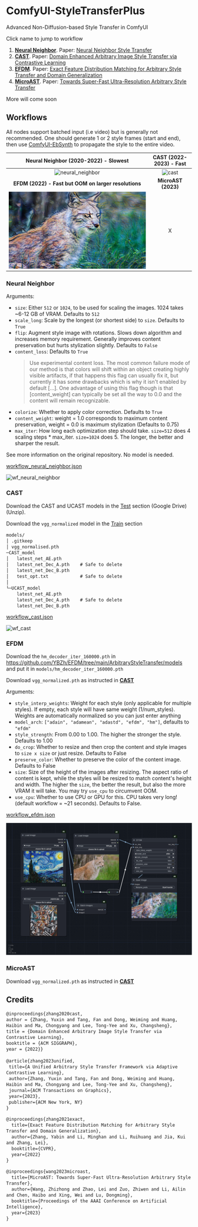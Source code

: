 # ComfyUI-StyleTransferPlus
Advanced Non-Diffusion-based Style Transfer in ComfyUI

Click name to jump to workflow

1. [**Neural Neighbor**](#neural-neighbor). Paper: [Neural Neighbor Style Transfer](https://github.com/nkolkin13/NeuralNeighborStyleTransfer) 
2. [**CAST**](#cast). Paper: [Domain Enhanced Arbitrary Image Style Transfer via Contrastive Learning](https://github.com/zyxElsa/CAST_pytorch)
3. [**EFDM**](#efdm). Paper: [Exact Feature Distribution Matching for Arbitrary Style Transfer and Domain Generalization](https://github.com/YBZh/EFDM)
4. [**MicroAST**](#microast). Paper: [Towards Super-Fast Ultra-Resolution Arbitrary Style Transfer](https://github.com/EndyWon/MicroAST)

More will come soon

## Workflows

All nodes support batched input (i.e video) but is generally not recommended. One should generate 1 or 2 style frames (start and end), then use [ComfyUI-EbSynth](https://github.com/FuouM/ComfyUI-EbSynth) to propagate the style to the entire video.

| Neural Neighbor (2020-2022) - Slowest | CAST (2022-2023) - Fast |
|:-:|:-:|
|![neural_neighbor](example_outputs/neural_neighbor.png) | ![cast](example_outputs/cast.png) |
| **EFDM (2022) - Fast but OOM on larger resolutions** | **MicroAST (2023)** | 
| ![efdm](example_outputs/efdm.png) | X |

### Neural Neighbor

Arguments:
- `size`: Either `512` or `1024`, to be used for scaling the images. 1024 takes ~6-12 GB of VRAM. Defaults to `512`
- `scale_long`: Scale by the longest (or shortest side) to `size`. Defaults to `True`
- `flip`: Augment style image with rotations. Slows down algorithm and increases memory requirement. Generally improves content preservation but hurts stylization slightly. Defaults to `False`
- `content_loss`: Defaults to `True`
  > Use experimental content loss. The most common failure mode of our method is that colors will shift within an object creating highly visible artifacts, if that happens this flag can usually fix it, but currently it has some drawbacks which is why it isn't enabled by default [...]. One advantage of using this flag though is that [content_weight] can typically be set all the way to 0.0 and the content will remain recognizable.
- `colorize`: Whether to apply color correction. Defaults to `True`
- `content_weight`: weight = 1.0 corresponds to maximum content preservation, weight = 0.0 is maximum stylization (Defaults to 0.75)
- `max_iter`: How long each optimization step should take. `size=512` does 4 scaling steps * max_iter. `size=1024` does 5. The longer, the better and sharper the result.

See more information on the original repository. No model is needed.

[workflow_neural_neighbor.json](workflows/workflow_neural_neighbor.json)

![wf_neural_neighbor](workflows/wf_neural_neighbor.png)

### CAST

Download the CAST and UCAST models in the [Test](https://github.com/zyxElsa/CAST_pytorch?tab=readme-ov-file#test) section (Google Drive) (Unzip).

Download the `vgg_normalized` model in the [Train](https://github.com/zyxElsa/CAST_pytorch?tab=readme-ov-file#train) section

```
models/
│ .gitkeep
│ vgg_normalised.pth
─CAST_model
│   latest_net_AE.pth
│   latest_net_Dec_A.pth    # Safe to delete
│   latest_net_Dec_B.pth
│   test_opt.txt            # Safe to delete
│
└─UCAST_model
    latest_net_AE.pth 
    latest_net_Dec_A.pth    # Safe to delete
    latest_net_Dec_B.pth
```

[workflow_cast.json](workflows/workflow_cast.json)

![wf_cast](workflows/wf_cast.png)

### EFDM

Download the `hm_decoder_iter_160000.pth` 
in https://github.com/YBZh/EFDM/tree/main/ArbitraryStyleTransfer/models and put it in 
`models/hm_decoder_iter_160000.pth`

Download `vgg_normalized.pth` as instructed in [**CAST**](#cast)

Arguments:
- `style_interp_weights`: Weight for each style (only applicable for multiple styles). If empty, each style will have same weight (1/num_styles). Weights are automatically normalized so you can just enter anything
- `model_arch`: `["adain", "adamean", "adastd", "efdm", "hm"]`, defaults to `"efdm"`
- `style_strength`: From 0.00 to 1.00. The higher the stronger the style. Defaults to 1.00
- `do_crop`: Whether to resize and then crop the content and style images to `size x size` or just resize. Defaults to False
- `preserve_color`: Whether to preserve the color of the content image. Defaults to False
- `size`: Size of the height of the images after resizing. The aspect ratio of content is kept, while the styles will be resized to match content's height and width. The higher the `size`, the better the result, but also the more VRAM it will take. You may try `use_cpu` to circumvent OOM.
- `use_cpu`: Whether to use CPU or GPU for this. CPU takes very long! (default workflow = ~21 seconds). Defaults to False.

[workflow_efdm.json](workflows/workflow_efdm.json)

![wf_efdm](workflows/wf_efdm.png)


### MicroAST

Download `vgg_normalized.pth` as instructed in [**CAST**](#cast)

## Credits

```
@inproceedings{zhang2020cast,
author = {Zhang, Yuxin and Tang, Fan and Dong, Weiming and Huang, Haibin and Ma, Chongyang and Lee, Tong-Yee and Xu, Changsheng},
title = {Domain Enhanced Arbitrary Image Style Transfer via Contrastive Learning},
booktitle = {ACM SIGGRAPH},
year = {2022}}

@article{zhang2023unified,
 title={A Unified Arbitrary Style Transfer Framework via Adaptive Contrastive Learning},
 author={Zhang, Yuxin and Tang, Fan and Dong, Weiming and Huang, Haibin and Ma, Chongyang and Lee, Tong-Yee and Xu, Changsheng},
 journal={ACM Transactions on Graphics},
 year={2023},
 publisher={ACM New York, NY}
}
```

```
@inproceedings{zhang2021exact,
  title={Exact Feature Distribution Matching for Arbitrary Style Transfer and Domain Generalization},
  author={Zhang, Yabin and Li, Minghan and Li, Ruihuang and Jia, Kui and Zhang, Lei},
  booktitle={CVPR},
  year={2022}
}
```

```
@inproceedings{wang2023microast,
  title={MicroAST: Towards Super-Fast Ultra-Resolution Arbitrary Style Transfer},
  author={Wang, Zhizhong and Zhao, Lei and Zuo, Zhiwen and Li, Ailin and Chen, Haibo and Xing, Wei and Lu, Dongming},
  booktitle={Proceedings of the AAAI Conference on Artificial Intelligence},
  year={2023}
}
```
